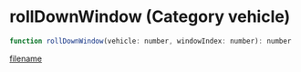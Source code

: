 # rollDownWindow (Category vehicle)

```js
function rollDownWindow(vehicle: number, windowIndex: number): number
```

[filename](rollDownWindow_m.md ':include')